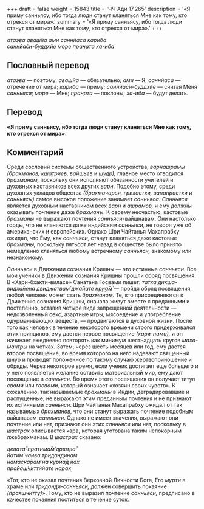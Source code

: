 +++
draft = false
weight = 15843
title = 'ЧЧ Ади 17.265'
description = '«Я приму санньясу, ибо тогда люди станут кланяться Мне как тому, кто отрекся от мира».'
summary = '«Я приму санньясу, ибо тогда люди станут кланяться Мне как тому, кто отрекся от мира».'
+++

_атаэва аваш́йа а̄ми саннйа̄са кариба  
саннйа̄си-буддхйе море пран̣ата ха-иба_

## Пословный перевод

_атаэва_ — поэтому; _аваш́йа_ — обязательно; _а̄ми_ — Я; _саннйа̄са_ — отречение от мира; _кариба_ — приму; _саннйа̄си_\-_буддхйе_ — считая Меня _санньяси_; _море_ — Мне; _пран̣ата_ — поклоны; _ха_\-_иба_ — будут делать.

## Перевод

**«Я приму санньясу, ибо тогда люди станут кланяться Мне как тому, кто отрекся от мира».**

## Комментарий

Среди сословий системы общественного устройства, _варнашрамы (брахманов, кшатриев, вайшьев_ и _шудр),_ главное место отводится _брахманам,_ поскольку они исполняют обязанности учителей и духовных наставников всех других _варн_. Подобно этому, среди духовных укладов общества _(брахмачарьи, грихастхи, ванапрастхи_ и _санньясы)_ самое высокое положение занимает _санньяса_. _Санньяси_ является духовным наставником всех _варн_ и _ашрамов,_ и ему должны оказывать почтение даже _брахманы_. К своему несчастью, кастовые _брахманы_ не выражают почтения _санньяси_\-вайшнавам. Они настолько горды, что не кланяются даже индийским _санньяси,_ не говоря уже об американских и европейских. Однако Шри Чайтанья Махапрабху ожидал, что Ему, как _санньяси,_ станут кланяться даже кастовые _брахманы,_ поскольку пятьсот лет назад в обществе было принято немедленно кланяться любому встречному _санньяси,_ знакомому или незнакомому.

_Санньяси_ в Движении сознания Кришны — это истинные _санньяси_. Все мои ученики в Движении сознания Кришны прошли обряд посвящения. В «Хари-бхакти-виласе» Санатана Госвами пишет: _татха̄ дӣкша̄-видха̄нена двиджатвам̇ джа̄йате нр̣н̣а̄м̇_ — пройдя обряд посвящения, любой человек может стать _брахманом_. Те, кто присоединяются к Движению сознания Кришны, сначала живут вместе с преданными и постепенно, оставив четыре вида запрещенной деятельности — недозволенный секс, азартные игры, мясоедение и употребление одурманивающих веществ, — продвигаются в духовной жизни. После того как человек в течение некоторого времени строго придерживался этих принципов, ему дается первое посвящение _(хари-нама),_ и он начинает ежедневно повторять как минимум шестнадцать кругов _маха-мантры_ на четках. Затем, через шесть месяцев или год, ему дается второе посвящение, во время которого на него надевают священный шнур и проводят положенное по такому случаю жертвоприношение и обряды. Через некоторое время, если ученик достигает еще большего и у него появляется желание оставить материальный мир, ему дают посвящение в _санньяси_. Во время этого посвящения он получает титул _свами_ или _госвами,_ который означает «хозяин своих чувств». К сожалению, так называемые _брахманы_ в Индии, деградировавшие и распущенные, не выражают этим преданным почтения и не признают их истинными _санньяси_. Шри Чайтанья Махапрабху ожидал от так называемых _брахманов,_ что они станут выражать почтение подобным вайшнавам-_санньяси_. Однако не имеет значения, выражают они почтение или нет, признают они этих _санньяси_ или нет, поскольку в _шастрах_ описывается кара, которая уготована таким непокорным лжебрахманам. В _шастрах_ сказано:

_девата̄-пратима̄м̇ др̣шт̣ва̄  
йатим̇ чаива тридан̣д̣инам  
намаска̄рам̇ на курйа̄д йах̣  
пра̄йаш́читтӣйате нарах̣_

«Тот, кто не оказал почтения Верховной Личности Бога, Его _мурти_ в храме или _триданди-санньяси,_ должен совершить покаяние _(праяшчитту)_». Тому, кто не выразил почтение _санньяси,_ предписано в качестве покаяния поститься в течение суток.
